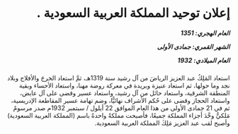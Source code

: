<h1 dir="rtl">إعلان توحيد المملكة العربية السعودية .</h1>

<h5 dir="rtl">العام الهجري:  1351

الشهر القمري: جمادى الأولى

العام الميلادي: 1932</h5>

<p dir="rtl">استعاد المَلِكُ عبد العزيز الرياضَ من آل رشيد سنة 1319هـ، ثمَّ استعاد الخرجَ والأفلاج وبلاد نجد وما حولها، ثم استعاد عنيزة وبريدة في معركة روضة مهنا، واستعاد الأحساء وبقية المنطقة الشرقية، واستعاد حائل من آل رشيد، واستعاد عسير وقضى على آل عايض، واستعاد الحجاز وقضى على حُكم الأشراف نهائيًّا، وضم تهامة عسير المقاطعة الإدريسية، ثم في 21 جمادى الأولى من هذا العام الموافق 22 أيلول / سبتمبر 1932م صدر مرسومٌ مَلكيٌّ وحَّدَ أجزاء المملكة جميعًا، فأصبحت مملكةً واحدةً باسم (المملكة العربية السعودية) وأصبح لقب عبد العزيز مَلِكَ المملكة العربية السعودية.</p></br>
